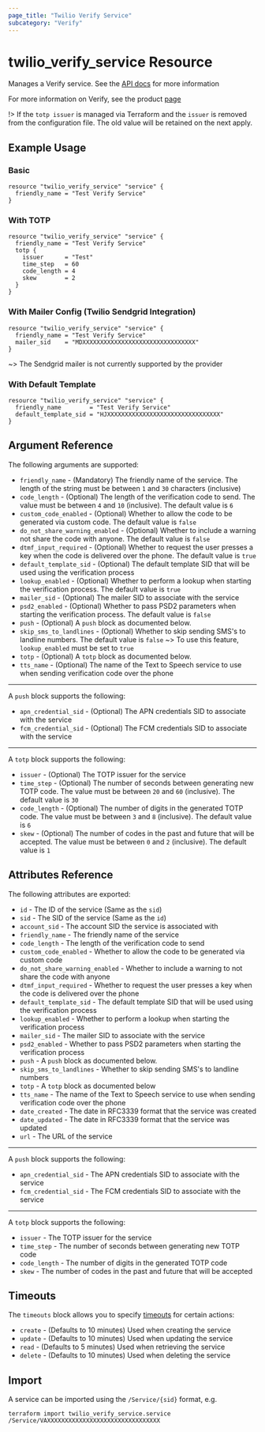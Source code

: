 ```yaml
---
page_title: "Twilio Verify Service"
subcategory: "Verify"
---
```


# twilio_verify_service Resource

Manages a Verify service. See the [API docs](https://www.twilio.com/docs/verify/api/service) for more information

For more information on Verify, see the product [page](https://www.twilio.com/verify)

!> If the `totp issuer` is managed via Terraform and the `issuer` is removed from the configuration file. The old value will be retained on the next apply.

## Example Usage

### Basic

```hcl
resource "twilio_verify_service" "service" {
  friendly_name = "Test Verify Service"
}
```

### With TOTP

```hcl
resource "twilio_verify_service" "service" {
  friendly_name = "Test Verify Service"
  totp {
    issuer      = "Test"
    time_step   = 60
    code_length = 4
    skew        = 2
  }
}
```

### With Mailer Config (Twilio Sendgrid Integration)

```hcl
resource "twilio_verify_service" "service" {
  friendly_name = "Test Verify Service"
  mailer_sid    = "MDXXXXXXXXXXXXXXXXXXXXXXXXXXXXXXXX"
}
```

~> The Sendgrid mailer is not currently supported by the provider

### With Default Template

```hcl
resource "twilio_verify_service" "service" {
  friendly_name        = "Test Verify Service"
  default_template_sid = "HJXXXXXXXXXXXXXXXXXXXXXXXXXXXXXXXX"
}
```

## Argument Reference

The following arguments are supported:

- `friendly_name` - (Mandatory) The friendly name of the service. The length of the string must be between `1` and `30` characters (inclusive)
- `code_length` - (Optional) The length of the verification code to send. The value must be between `4` and `10` (inclusive). The default value is `6`
- `custom_code_enabled` - (Optional) Whether to allow the code to be generated via custom code. The default value is `false`
- `do_not_share_warning_enabled` - (Optional) Whether to include a warning not share the code with anyone. The default value is `false`
- `dtmf_input_required` - (Optional) Whether to request the user presses a key when the code is delivered over the phone. The default value is `true`
- `default_template_sid` - (Optional) The default template SID that will be used using the verification process
- `lookup_enabled` - (Optional) Whether to perform a lookup when starting the verification process. The default value is `true`
- `mailer_sid` - (Optional) The mailer SID to associate with the service
- `psd2_enabled` - (Optional) Whether to pass PSD2 parameters when starting the verification process. The default value is `false`
- `push` - (Optional) A `push` block as documented below.
- `skip_sms_to_landlines` - (Optional) Whether to skip sending SMS's to landline numbers. The default value is `false`
  ~> To use this feature, `lookup_enabled` must be set to `true`
- `totp` - (Optional) A `totp` block as documented below.
- `tts_name` - (Optional) The name of the Text to Speech service to use when sending verification code over the phone

---

A `push` block supports the following:

- `apn_credential_sid` - (Optional) The APN credentials SID to associate with the service
- `fcm_credential_sid` - (Optional) The FCM credentials SID to associate with the service

---

A `totp` block supports the following:

- `issuer` - (Optional) The TOTP issuer for the service
- `time_step` - (Optional) The number of seconds between generating new TOTP code. The value must be between `20` and `60` (inclusive). The default value is `30`
- `code_length` - (Optional) The number of digits in the generated TOTP code. The value must be between `3` and `8` (inclusive). The default value is `6`
- `skew` - (Optional) The number of codes in the past and future that will be accepted. The value must be between `0` and `2` (inclusive). The default value is `1`

## Attributes Reference

The following attributes are exported:

- `id` - The ID of the service (Same as the `sid`)
- `sid` - The SID of the service (Same as the `id`)
- `account_sid` - The account SID the service is associated with
- `friendly_name` - The friendly name of the service
- `code_length` - The length of the verification code to send
- `custom_code_enabled` - Whether to allow the code to be generated via custom code
- `do_not_share_warning_enabled` - Whether to include a warning to not share the code with anyone
- `dtmf_input_required` - Whether to request the user presses a key when the code is delivered over the phone
- `default_template_sid` - The default template SID that will be used using the verification process
- `lookup_enabled` - Whether to perform a lookup when starting the verification process
- `mailer_sid` - The mailer SID to associate with the service
- `psd2_enabled` - Whether to pass PSD2 parameters when starting the verification process
- `push` - A `push` block as documented below.
- `skip_sms_to_landlines` - Whether to skip sending SMS's to landline numbers
- `totp` - A `totp` block as documented below
- `tts_name` - The name of the Text to Speech service to use when sending verification code over the phone
- `date_created` - The date in RFC3339 format that the service was created
- `date_updated` - The date in RFC3339 format that the service was updated
- `url` - The URL of the service

---

A `push` block supports the following:

- `apn_credential_sid` - The APN credentials SID to associate with the service
- `fcm_credential_sid` - The FCM credentials SID to associate with the service

---

A `totp` block supports the following:

- `issuer` - The TOTP issuer for the service
- `time_step` - The number of seconds between generating new TOTP code
- `code_length` - The number of digits in the generated TOTP code
- `skew` - The number of codes in the past and future that will be accepted

## Timeouts

The `timeouts` block allows you to specify [timeouts](https://www.terraform.io/docs/configuration/resources.html#timeouts) for certain actions:

- `create` - (Defaults to 10 minutes) Used when creating the service
- `update` - (Defaults to 10 minutes) Used when updating the service
- `read` - (Defaults to 5 minutes) Used when retrieving the service
- `delete` - (Defaults to 10 minutes) Used when deleting the service

## Import

A service can be imported using the `/Service/{sid}` format, e.g.

```shell
terraform import twilio_verify_service.service /Service/VAXXXXXXXXXXXXXXXXXXXXXXXXXXXXXXXX
```
